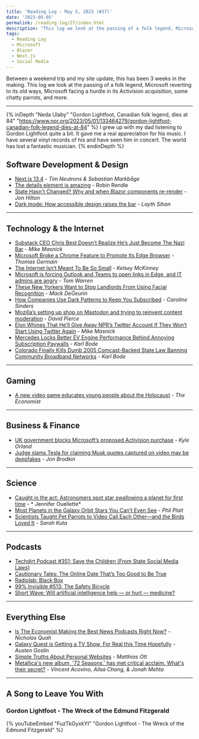 ```yaml
---
title: 'Reading Log - May 5, 2023 (#27)'
date: '2023-05-05'
permalink: /reading-log/27/index.html
description: "This log we look at the passing of a folk legend, Microsoft reverting to its old ways, Microsoft facing a hurdle in its Activision acquisition, some chatty parrots, and more"
tags:
  - Reading Log
  - Microsoft
  - Blazor
  - Next.js
  - Social Media
---
```


Between a weekend trip and my site update, this has been 3 weeks in the making. This log we look at the passing of a folk legend, Microsoft reverting to its old ways, Microsoft facing a hurdle in its Activision acquisition, some chatty parrots, and more.
<!-- excerpt -->

---

{% inDepth "Neda Ulaby" "Gordon Lightfoot, Canadian folk legend, dies at 84" "https://www.npr.org/2023/05/01/133464279/gordon-lightfoot-canadian-folk-legend-dies-at-84" %}
    I grew up with my dad listening to Gordon Lightfoot quite a bit. It gave me a real appreciation for his music. I have several vinyl records of his and have seen him in concert. The world has lost a fantastic musician.
{% endinDepth %}

## Software Development & Design

- [Next.js 13.4](https://nextjs.org/blog/next-13-4) - *Tim Neutrons & Sebastian Markbåge*
- [The details element is amazing](https://www.robinrendle.com/notes/the-details-element-is-amazing/) - Robin Rendle
- [State Hasn't Changed? Why and when Blazor components re-render](https://jonhilton.net/blazor-rendering/) - *Jon Hilton*
- [Dark mode: How accessible design raises the bar](https://uxdesign.cc/dark-matters-342ff2c7cc) - *Layth Sihan*

---

## Technology & the Internet

- [Substack CEO Chris Best Doesn’t Realize He’s Just Become The Nazi Bar](https://www.techdirt.com/2023/04/14/substack-ceo-chris-best-doesnt-realize-hes-just-become-the-nazi-bar/) - *Mike Masnick*
- [Microsoft Broke a Chrome Feature to Promote Its Edge Browser](https://gizmodo.com/microsoft-windows-google-chrome-feature-broken-edge-1850392901) - *Thomas Germain*
- [The Internet Isn’t Meant To Be So Small](https://defector.com/the-internet-isnt-meant-to-be-so-small) - *Kelsey McKinney*
- [Microsoft is forcing Outlook and Teams to open links in Edge, and IT admins are angry](https://www.theverge.com/2023/5/3/23709297/microsoft-edge-force-outlook-teams-web-links-open) - *Tom Warren*
- [These New Yorkers Want to Stop Landlords From Using Facial Recognition](https://gizmodo.com/nyc-msg-facial-recognition-landlords-ban-law-hearing-1850401997) - *Mack DeGeurin*
- [How Companies Use Dark Patterns to Keep You Subscribed](https://pudding.cool/2023/05/dark-patterns/) - *Caroline Sinders*
- [Mozilla’s setting up shop on Mastodon and trying to reinvent content moderation](https://www.theverge.com/23710406/mozilla-social-mastodon-fediverse-moderation) - *David Pierce*
- [Elon Whines That He’ll Give Away NPR’s Twitter Account If They Won’t Start Using Twitter Again](https://www.techdirt.com/2023/05/03/elon-whines-that-hell-give-away-nprs-twitter-account-if-they-wont-start-using-twitter-again/) - *Mike Masnick*
- [Mercedes Locks Better EV Engine Performance Behind Annoying Subscription Paywalls](https://www.techdirt.com/2023/05/05/mercedes-locks-better-ev-engine-performance-behind-annoying-subscription-paywalls/) - *Karl Bode*
- [Colorado Finally Kills Dumb 2005 Comcast-Backed State Law Banning Community Broadband Networks](https://www.techdirt.com/2023/05/04/colorado-finally-kills-dumb-2005-comcast-backed-state-law-banning-community-broadband-networks/) - *Karl Bode*

---

## Gaming

- [A new video game educates young people about the Holocaust](https://www.economist.com/culture/2023/04/19/a-new-video-game-educates-young-people-about-the-holocaust) - *The Economist*

---

## Business & Finance

- [UK government blocks Microsoft’s proposed Activision purchase](https://arstechnica.com/gaming/2023/04/uk-government-blocks-microsofts-proposed-activision-purchase/) - *Kyle Orland*
- [Judge slams Tesla for claiming Musk quotes captured on video may be deepfakes](https://arstechnica.com/tech-policy/2023/04/judge-slams-tesla-for-claiming-musk-quotes-captured-on-video-may-be-deepfakes/) - *Jon Brodkin*

---

## Science

- [Caught in the act: Astronomers spot star swallowing a planet for first time](https://arstechnica.com/science/2023/05/watch-a-distant-death-star-devour-a-gas-giant-planet-in-one-big-gulp/) - * Jennifer Ouellette*
- [Most Planets in the Galaxy Orbit Stars You Can’t Even See](https://www.scientificamerican.com/article/most-planets-in-the-galaxy-orbit-stars-you-cant-even-see/) - *Phil Plait*
- [Scientists Taught Pet Parrots to Video Call Each Other—and the Birds Loved It](https://www.smithsonianmag.com/smart-news/scientists-taught-pet-parrots-to-video-call-each-other-and-the-birds-loved-it-180982041/) - *Sarah Kuta*

---

## Podcasts

- [Techdirt Podcast #351: Save the Children (From State Social Media Laws)](https://www.techdirt.com/2023/04/18/techdirt-podcast-episode-351-save-the-children-from-state-social-media-laws/)
- [Cautionary Tales: The Online Date That’s Too Good to Be True](https://www.pushkin.fm/podcasts/cautionary-tales/the-online-date-thats-too-good-to-be-true)
- [Radiolab: Black Box](https://radiolab.org/podcast/black-box)
- [99% Invisible #513: The Safety Bicycle](https://99percentinvisible.org/episode/the-safety-bicycle/)
- [Short Wave: Will artificial intelligence help — or hurt — medicine?](https://www.npr.org/2023/04/28/1172854934/will-artificial-intelligence-help-or-hurt-medicine)

---

## Everything Else

- [Is The Economist Making the Best News Podcasts Right Now?](https://www.vulture.com/2023/04/is-the-economist-making-the-best-news-podcasts-right-now.html) - *Nicholas Quah*
- [Galaxy Quest is Getting a TV Show, For Real this Time Hopefully](https://www.polygon.com/23688347/galaxy-quest-tv-series-paramount-plus) - *Austen Goslin*
- [Simple Truths About Personal Websites](https://matthiasott.com/notes/simple-truths-about-personal-websites) - *Matthias Ott*
- [Metallica's new album, '72 Seasons,' has met critical acclaim. What's their secret?](https://www.npr.org/2023/04/30/1171703402/metallica-new-album-72-seasons-master-of-puppets) - *Vincent Acovino, Ailsa Chang, & Jonah Mehta*

---

## A Song to Leave You With

### Gordon Lightfoot - The Wreck of the Edmund Fitzgerald

{% youTubeEmbed "FuzTkGyxkYI" "Gordon Lightfoot - The Wreck of the Edmund Fitzgerald" %}
